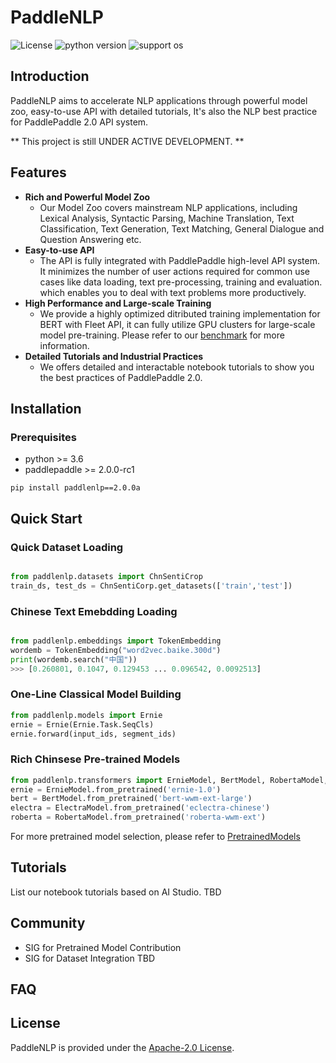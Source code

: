 # PaddleNLP

![License](https://img.shields.io/badge/license-Apache%202-red.svg)
![python version](https://img.shields.io/badge/python-3.6+-orange.svg)
![support os](https://img.shields.io/badge/os-linux%2C%20win%2C%20mac-yellow.svg)

## Introduction

PaddleNLP aims to accelerate NLP applications through powerful model zoo, easy-to-use API with detailed tutorials, It's also the NLP best practice for PaddlePaddle 2.0 API system.

** This project is still UNDER ACTIVE DEVELOPMENT. **

## Features

* **Rich and Powerful Model Zoo**
  - Our Model Zoo covers mainstream NLP applications, including Lexical Analysis, Syntactic Parsing, Machine Translation, Text Classification, Text Generation, Text Matching, General Dialogue and Question Answering etc.
* **Easy-to-use API**
  - The API is fully integrated with PaddlePaddle high-level API system. It minimizes the number of user actions required for common use cases like data loading, text pre-processing, training and evaluation. which enables you to deal with text problems more productively.
* **High Performance and Large-scale Training**
  - We provide a highly optimized ditributed training implementation for BERT with Fleet API, it can fully utilize GPU clusters for large-scale model pre-training. Please refer to our [benchmark](./benchmark/bert) for more information.
* **Detailed Tutorials and Industrial Practices**
  - We offers detailed and interactable notebook tutorials to show you the best practices of PaddlePaddle 2.0.

## Installation

### Prerequisites

* python >= 3.6
* paddlepaddle >= 2.0.0-rc1

```
pip install paddlenlp==2.0.0a
```

## Quick Start

### Quick Dataset Loading

```python

from paddlenlp.datasets import ChnSentiCrop
train_ds, test_ds = ChnSentiCorp.get_datasets(['train','test'])
```

### Chinese Text Emebdding Loading

```python

from paddlenlp.embeddings import TokenEmbedding
wordemb = TokenEmbedding("word2vec.baike.300d")
print(wordemb.search("中国"))
>>> [0.260801, 0.1047, 0.129453 ... 0.096542, 0.0092513]

```

### One-Line Classical Model Building

```python
from paddlenlp.models import Ernie
ernie = Ernie(Ernie.Task.SeqCls)
ernie.forward(input_ids, segment_ids)
```

### Rich Chinsese Pre-trained Models

```python
from paddlenlp.transformers import ErnieModel, BertModel, RobertaModel, ElectraModel
ernie = ErnieModel.from_pretrained('ernie-1.0')
bert = BertModel.from_pretrained('bert-wwm-ext-large')
electra = ElectraModel.from_pretrained('eclectra-chinese')
roberta = RobertaModel.from_pretrained('roberta-wwm-ext')
```

For more pretrained model selection, please refer to [PretrainedModels](./paddlenlp/transformers/README.md)

## Tutorials

List our notebook tutorials based on AI Studio.
TBD

## Community

* SIG for Pretrained Model Contribution
* SIG for Dataset Integration
TBD

## FAQ

## License

PaddleNLP is provided under the [Apache-2.0 License](./LICENSE).